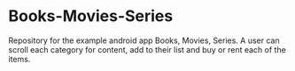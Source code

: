 # Books-Movies-Series
Repository for the example android app Books, Movies, Series. A user can scroll each category for content, add to their list and buy or rent each of the items.
